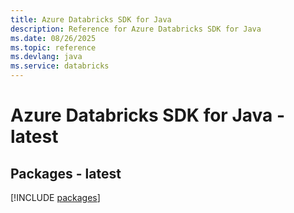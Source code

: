 ```yaml
---
title: Azure Databricks SDK for Java
description: Reference for Azure Databricks SDK for Java
ms.date: 08/26/2025
ms.topic: reference
ms.devlang: java
ms.service: databricks
---
```

# Azure Databricks SDK for Java - latest
## Packages - latest
[!INCLUDE [packages](databricks-index.md)]